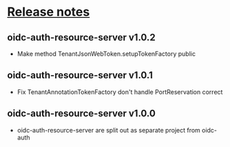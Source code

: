 # [Release notes](https://github.com/entur/oidc-auth-client)

## oidc-auth-resource-server v1.0.2
* Make method TenantJsonWebToken.setupTokenFactory public

## oidc-auth-resource-server v1.0.1
* Fix TenantAnnotationTokenFactory don't handle PortReservation correct

## oidc-auth-resource-server v1.0.0
 * oidc-auth-resource-server are split out as separate project from oidc-auth